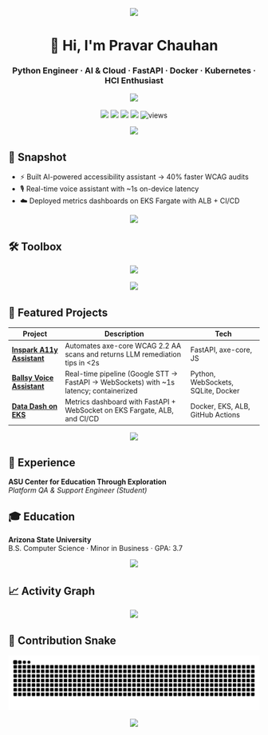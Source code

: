 <!-- ========================= THEME =========================
Primary: #36BCF7  |  Accent: #00E5FF  |  BG: #0D1117
=========================================================== -->

<!-- TOP WAVE BANNER -->
<p align="center">
  <img src="https://capsule-render.vercel.app/api?type=waving&height=220&color=0:36BCF7,100:00E5FF&text=Pravar%20Chauhan&fontColor=0D1117&fontSize=48&fontAlignY=38&animation=twinkling&desc=Python%20%E2%80%A2%20AI%20%E2%80%A2%20Cloud&descAlignY=60"/>
</p>

<!-- Banner / Title -->
<h1 align="center">👋 Hi, I'm Pravar Chauhan</h1>
<h3 align="center">Python Engineer · AI & Cloud · FastAPI · Docker · Kubernetes · HCI Enthusiast</h3>

<!-- Typing Animation -->
<p align="center">
  <a href="https://github.com/ethicalzeus07">
    <img src="https://readme-typing-svg.herokuapp.com?font=Fira+Code&size=22&pause=1000&color=36BCF7&center=true&vCenter=true&width=720&lines=Python+Engineer;AI+%26+Cloud+Developer;FastAPI+%7C+Docker+%7C+Kubernetes;Always+Learning+%7C+Always+Building"/>
  </a>
</p>

<!-- Badges (unified colors) -->
<p align="center">
  <a href="mailto:chauhanpravar7@gmail.com"><img src="https://img.shields.io/badge/Email-0D1117?style=for-the-badge&logo=gmail&logoColor=white&labelColor=36BCF7"/></a>
  <a href="https://www.linkedin.com/in/pravar-chauhan-83845930a/"><img src="https://img.shields.io/badge/LinkedIn-0D1117?style=for-the-badge&logo=linkedin&logoColor=white&labelColor=36BCF7"/></a>
  <a href="https://github.com/ethicalzeus07"><img src="https://img.shields.io/badge/GitHub-0D1117?style=for-the-badge&logo=github&logoColor=white&labelColor=36BCF7"/></a>
  <a href="https://d3tx6hx7gzmh0g.cloudfront.net/"><img src="https://img.shields.io/badge/Portfolio-0D1117?style=for-the-badge&logo=vercel&logoColor=white&labelColor=36BCF7"/></a>
  <img src="https://komarev.com/ghpvc/?username=ethicalzeus07&style=for-the-badge&color=36BCF7&label=Profile%20Views" alt="views"/>
</p>

<!-- Gradient Divider -->
<p align="center">
  <img src="https://capsule-render.vercel.app/api?type=rect&height=4&color=0:36BCF7,100:00E5FF&section=header"/>
</p>

## 🚀 Snapshot
- ⚡ Built AI-powered accessibility assistant → 40% faster WCAG audits  
- 🎙️ Real-time voice assistant with ~1s on-device latency  
- ☁️ Deployed metrics dashboards on EKS Fargate with ALB + CI/CD  

<!-- Gradient Divider -->
<p align="center">
  <img src="https://capsule-render.vercel.app/api?type=rect&height=4&color=0:36BCF7,100:00E5FF&section=header"/>
</p>

## 🛠️ Toolbox
<p align="center">
  <img src="https://skillicons.dev/icons?i=python,fastapi,docker,kubernetes,terraform,aws,sqlite,githubactions,pandas&theme=dark" />
</p>

<!-- Gradient Divider -->
<p align="center">
  <img src="https://capsule-render.vercel.app/api?type=rect&height=4&color=0:36BCF7,100:00E5FF&section=header"/>
</p>

## 📂 Featured Projects

| Project | Description | Tech |
|---------|-------------|------|
| [**Inspark A11y Assistant**](https://github.com/ethicalzeus07/inspark-a11y) | Automates axe-core WCAG 2.2 AA scans and returns LLM remediation tips in &lt;2s | FastAPI, axe-core, JS |
| [**Ballsy Voice Assistant**](https://github.com/ethicalzeus07/ballsy-voice-assistant) | Real-time pipeline (Google STT → FastAPI → WebSockets) with ~1s latency; containerized | Python, WebSockets, SQLite, Docker |
| [**Data Dash on EKS**](https://github.com/ethicalzeus07/datadash-eks) | Metrics dashboard with FastAPI + WebSocket on EKS Fargate, ALB, and CI/CD | Docker, EKS, ALB, GitHub Actions |

<!-- Gradient Divider -->
<p align="center">
  <img src="https://capsule-render.vercel.app/api?type=rect&height=4&color=0:36BCF7,100:00E5FF&section=header"/>
</p>

## 💼 Experience
**ASU Center for Education Through Exploration**  
*Platform QA & Support Engineer (Student)*  

## 🎓 Education
**Arizona State University**  
B.S. Computer Science · Minor in Business · GPA: 3.7  

<!-- Gradient Divider -->
<p align="center">
  <img src="https://capsule-render.vercel.app/api?type=rect&height=4&color=0:36BCF7,100:00E5FF&section=header"/>
</p>

## 📈 Activity Graph
<p align="center">
  <img src="https://github-readme-activity-graph.vercel.app/graph?username=ethicalzeus07&theme=react-dark&hide_border=true&area=true&bg_color=0D1117&title_color=36BCF7&color=36BCF7&line=00E5FF&point=36BCF7" />
</p>

## 🐍 Contribution Snake
<p align="center">
  <img src="https://raw.githubusercontent.com/ethicalzeus07/ethicalzeus07/output/snake.svg"/>
</p>

<!-- FOOTER WAVE -->
<p align="center">
  <img src="https://capsule-render.vercel.app/api?type=waving&height=120&color=0:00E5FF,100:36BCF7&section=footer"/>
</p>

